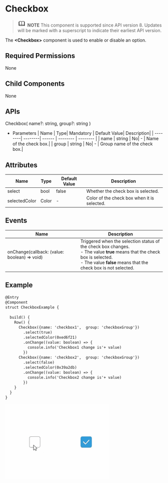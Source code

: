 # Checkbox

> ![icon-note.gif](public_sys-resources/icon-note.gif) **NOTE**
> This component is supported since API version 8. Updates will be marked with a superscript to indicate their earliest API version.


The **\<Checkbox>** component is used to enable or disable an option.

## Required Permissions

None

## Child Components

None

## APIs

Checkbox( name?: string,  group?: string )

- Parameters
  | Name | Type| Mandatory | Default Value| Description|
  | --------| --------| ------ | -------- | -------- |
  | name    | string | No| - | Name of the check box.|
  | group   | string | No| - | Group name of the check box.|


## Attributes


| Name         | Type| Default Value| Description|
| ------------- | ------- | ------ | -------- |
| select        | bool   | false | Whether the check box is selected.|
| selectedColor | Color | - | Color of the check box when it is selected.|

## Events

| Name     | Description|
| ----------| -------- |
|onChange(callback: (value: boolean) => void) | Triggered when the selection status of the check box changes.<br>- The value **true** means that the check box is selected.<br>- The value **false** means that the check box is not selected.|

## Example

```
@Entry
@Component
struct CheckboxExample {

  build() {
    Row() {
      Checkbox({name: 'checkbox1',  group: 'checkboxGroup'})
        .select(true)
        .selectedColor(0xed6f21)
        .onChange((value: boolean) => {
          console.info('Checkbox1 change is'+ value)
        })
      Checkbox({name: 'checkbox2',  group: 'checkboxGroup'})
        .select(false)
        .selectedColor(0x39a2db)
        .onChange((value: boolean) => {
          console.info('Checkbox2 change is'+ value)
        })
    }
  }
}
```


![](figures/checkbox.gif)
